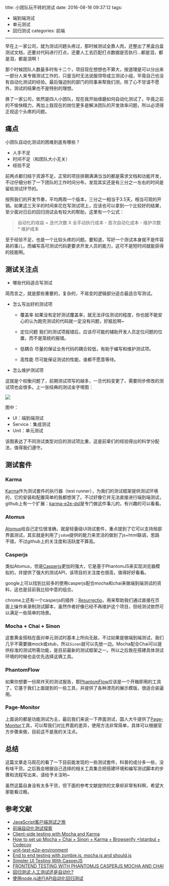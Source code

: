 title: 小团队玩不转的测试
date: 2016-08-18 09:37:12
tags:
- 端到端测试
- 单元测试
- 回归测试
categories: 前端
---

早在上一家公司，就为测试问题头疼过，那时候测试全靠人肉，还整出了黑盒白盒测试文档，还要对代码进行打点，还要人工去匹配打点数据是否执行...都是泪，都是泪，都是泪啊！

那个时候团队人数最多时有十二个，项目现在想想也不算大，按道理是可以分出来一部分人来专做测试工作的，只是当时无法说服领导成立测试小组，毕竟自己也没有自动化测试的经验。最后强迫别的部门的同事来帮我们测，除了心不甘请不愿外，测试的结果也不是特别的理想。

换了一家公司，依然是四人小团队，现在我开始琢磨如何自动化测试了。毕竟之前的不愉快精力，再加上我现在的岗位更多是解决团队的开发效率问题，所以必须得正视这个头疼的问题。
<!--more-->

## 痛点

小团队自动化测试的困难到底有哪些？

- 人手不足
- 时间不足（和团队大小无关）
- 经验不足

前两点都归结于资源不足，正常的项目排期满满当当的都是需求文档和功能开发，不过仔细分析了一下团队的工作时间分布，发现其实还是有三分之一左右的时间是留给测试环节的。

按照我们的开发节奏，平均两周一个版本，三分之一相当于3.5天，相当可观的开销。如果这三天半的时间来花在写测试项上，应该也可以拿到一个比较好的结果，至少面对日后的回归测试会有较大的帮助，这里有一个公式：

> 自动化的收益 = 迭代次数 X 全手动执行成本 - 首次自动化成本 - 维护次数 * 维护成本

至于经验不足，也是一个比较头疼的问题。要知道，写好一个测试本身就不是件容易的事儿，而编写高可测试代码更要求开发人员的能力，这可不是短时间就能获得的技能啊。

## 测试关注点

- 哪些代码适合写测试

简而言之，就是那些重要的，复杂的，不易变的逻辑部分适合最适合写测试。

- 怎么写出好的测试项
	- 覆盖率
		如果没有定好测试覆盖率，就无法评估测试的程度，你也就不能安心的认为跑完测试的代码就一定没有问题，好尴尬啊~

	- 定位问题
		我们的测试项报错后，应该尽可能的辅助开发人员定位问题的位置，而不是笼统的报错。

	- 低耦合
		尽量的保证业务代码的耦合较低，有助于编写和维护测试项。

	- 高性能
		尽可能保证测试的性能，谁都不愿意等待。

- 怎么维护测试项

这就是个权衡问题了，前期测试项写的越多，一旦代码变更了，需要同步修改的测试项也会很多。上一张经典的测试金字塔图：

![](http://zyzhang.github.io/assets/image/posts/TestPyramid.jpeg)

图中：
- UI：端到端测试
- Service：集成测试
- Unit：单元测试

该图表达了不同测试类型对应的测试项比重，这是前辈们的经验得出的科学分配法，值得我们遵守。


## 测试套件

### Karma

[Karma](http://karma-runner.github.io/1.0/index.html)作为测试套件的执行器（test runner），为我们的测试框架提供测试环境的，它的安装和配置简单的我都想哭了。不过好像它并无法直接进行端到端测试，github上有一个扩展：[karma-e2e-dsl](https://github.com/winsonwq/karma-e2e-dsl)是专门做这件事儿的，有兴趣的可以看看。

### Atomus

[Atomus](https://github.com/krasimir/atomus)给自己定位很准确，就是轻量级UI测试套件，重点提到了它可以支持局部界面测试，其实就是利用了`jsdom`提供的能力来灵活的做到了js+html联调，思路不错，不过github上的关注度和活跃度不算高。

### Casperjs

类似Atomus，但是[Casperjs](http://casperjs.org/)更加的强大，它是基于PhantomJS来实现浏览器模拟的，并提供了强大的测试API，该项目的关注度也很高，值得好好看看。

google上可以找到比较多的使用casperjs配合mocha和chai来做端到端测试的资料，这也是目前我比较中意的组合。

chrome上还有一个casperjs的插件：[Resurrectio](https://github.com/ebrehault/resurrectio)，用来帮助我们通过直接在页面上操作来录制测试脚本，虽然作者好像已经不再维护这个项目，但经测试依然可以满足一些简单的场景。

### Mocha + Chai + Sinon

这套黄金搭档在面对单元测试时基本上所向无敌，不过如果是做端到端测试，我们几乎不需要做mock或stub，所以`Sinon`就可以先放一边。Mocha配合Chai可以提供标准的测试所需功能，是目前最新的测试框架之一。所以之后我在搭建具体测试环境的时候也会优先选择这俩工具。

### PhantomFlow

如果你想要一份屌炸天的测试报告，那[PhantomFlow](https://github.com/Huddle/PhantomFlow)应该是一个开箱即用的工具了，它基于我们上面提到的一些工具，并提供了各种漂亮的展示模版，很适合装逼用。

### Page-Monitor

上面说的都是功能测试为主，最后我们来说一下界面测试，国人大牛提供了[Page-Monitor](https://github.com/fouber/page-monitor)工具，可以帮我们对比界面的差异，使用方法非常简单，具体可以根据官方步骤来做，目前这不是我的关注点。


## 总结

这篇文章走马观花的看了一下目前能发现的一些测试套件，科普的成分多一些，没有啥干货。之后我会根据自己选择的相关工具集合把搭建环境和编写测试脚本的步骤和流程写出来，请给予关注哟~

虽然这篇自身没有太多干货，但下面的参考文献提供的文章却非常有料啊，希望大家能看过瘾。

## 参考文献

- [JavaScript客户端测试之旅](http://web.jobbole.com/83610/)
- [前端自动化测试探索](http://web.jobbole.com/82621/)
- [Client-side testing with Mocha and Karma](https://sean.is/writing/client-side-testing-with-mocha-and-karma/)
- [How to set up Mocha + Chai + Sinon + Karma + Browserify +Istanbul + Codecov](https://jaredtong.com/2016/01/08/how-to-set-up-mocha-chai-sinon-karma-browserify-istanbul-codecov/)
- [unit-test-e2e-environment](https://github.com/emartinpi/unit-test-e2e-environment)
- [End to end testing with zombie.js, mocha.js and should.js](http://pixelhunter.me/post/54753803233/end-to-end-testing-with-zombiejs-mochajs-and)
- [Simpler UI Testing With CasperJS](https://blog.newrelic.com/2013/06/04/simpler-ui-testing-with-casperjs-2/)
- [FRONTEND TESTING WITH PHANTOMJS CASPERJS MOCHA AND CHAI](http://devblog.kogan.com/blog/frontend-testing-with-phantomjs-casperjs-mocha-and-chai)
- [回归测试:人工测试还是自动化?](http://www.testwo.com/article/320)
- [使用node.js进行API自动化回归测试](http://www.cnblogs.com/chrischjh/p/4845691.html)
